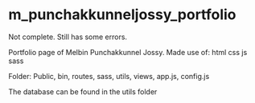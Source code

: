 # m_punchakkunneljossy_portfolio

Not complete. Still has some errors.

Portfolio page of Melbin Punchakkunnel Jossy. Made use of: html css js sass

Folder: Public, bin, routes, sass, utils, views, app.js, config.js

The database can be found in the utils folder
